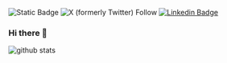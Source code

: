 ![Static Badge](https://img.shields.io/badge/-Salva's%20website-wheat?link=https://salvafern.github.io/)
![X (formerly Twitter) Follow](https://img.shields.io/twitter/follow/salvafern?logo=twitter)
[![Linkedin Badge](https://img.shields.io/badge/-Linkedin-0072b1?style=flat&logo=Linkedin&logoColor=white&link=https://linkedin.com/in/salvafernandez/)](https://linkedin.com/in/salvafernandez) 
</p>

### Hi there 👋
![github stats](https://github-readme-stats.vercel.app/api?username=salvafern)

<!--
**salvafern/salvafern** is a ✨ _special_ ✨ repository because its `README.md` (this file) appears on your GitHub profile.

Here are some ideas to get you started:

- 🔭 I’m currently working on ...
- 🌱 I’m currently learning ...
- 👯 I’m looking to collaborate on ...
- 🤔 I’m looking for help with ...
- 💬 Ask me about ...
- 📫 How to reach me: ...
- 😄 Pronouns: ...
- ⚡ Fun fact: ...
-->
